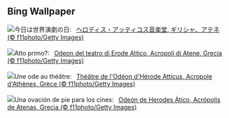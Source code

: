 ## Bing Wallpaper
![](https://www.bing.com/th?id=OHR.OdeonAthens_JA-JP0554447843_UHD.jpg&w=1000)今日は世界演劇の日:&nbsp;&ensp;[ヘロディス・アッティコス音楽堂, ギリシャ、アテネ (© f11photo/Getty Images)](https://www.bing.com/th?id=OHR.OdeonAthens_JA-JP0554447843_UHD.jpg)
<br><br/>
![](https://www.bing.com/th?id=OHR.OdeonAthens_IT-IT6024741417_UHD.jpg&w=1000)Atto primo?:&nbsp;&ensp;[Odeon del teatro di Erode Attico, Acropoli di Atene, Grecia (© f11photo/Getty Images)](https://www.bing.com/th?id=OHR.OdeonAthens_IT-IT6024741417_UHD.jpg)
<br><br/>
![](https://www.bing.com/th?id=OHR.OdeonAthens_FR-FR0023742153_UHD.jpg&w=1000)Une ode au théâtre:&nbsp;&ensp;[Théâtre de l'Odéon d'Hérode Atticus, Acropole d'Athènes, Grèce (© f11photo/Getty Images)](https://www.bing.com/th?id=OHR.OdeonAthens_FR-FR0023742153_UHD.jpg)
<br><br/>
![](https://www.bing.com/th?id=OHR.OdeonAthens_ES-ES0187817711_UHD.jpg&w=1000)Una ovación de pie para los cines:&nbsp;&ensp;[Odeón de Herodes Ático, Acrópolis de Atenas, Grecia (© f11photo/Getty Images)](https://www.bing.com/th?id=OHR.OdeonAthens_ES-ES0187817711_UHD.jpg)
<br><br/>
